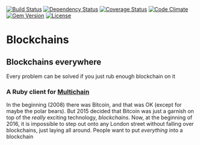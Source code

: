 [![Build Status](http://img.shields.io/travis/theodi/multichain-client.svg?style=flat-square)](https://travis-ci.org/theodi/multichain-client)
[![Dependency Status](http://img.shields.io/gemnasium/theodi/multichain-client.svg?style=flat-square)](https://gemnasium.com/theodi/multichain-client)
[![Coverage Status](http://img.shields.io/coveralls/theodi/multichain-client.svg?style=flat-square)](https://coveralls.io/r/theodi/multichain-client)
[![Code Climate](http://img.shields.io/codeclimate/github/theodi/multichain-client.svg?style=flat-square)](https://codeclimate.com/github/theodi/multichain-client)
[![Gem Version](http://img.shields.io/gem/v/multichain.svg?style=flat-square)](https://rubygems.org/gems/multichain)
[![License](http://img.shields.io/:license-mit-blue.svg?style=flat-square)](http://theodi.mit-license.org)

# Blockchains

## Blockchains everywhere

Every problem can be solved if you just rub enough blockchain on it

### A Ruby client for [Multichain](http://www.multichain.com/)

In the beginning (2008) there was Bitcoin, and that was OK (except for maybe the polar bears). But 2015 decided that Bitcoin was just a garnish on top of the _really_ exciting technology, _blockchains_. Now, at the beginning of 2016, it is impossible to step out onto any London street without falling over blockchains, just laying all around. People want to put *everything* into a blockchain
